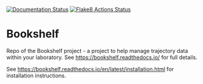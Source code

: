 [![Documentation Status](https://readthedocs.org/projects/bookshelf/badge/?version=latest)](https://bookshelf.readthedocs.io/en/latest/?badge=latest)
[![Flake8 Actions Status](https://github.com/bigginlab/Bookshelf/workflows/flake8/badge.svg)](https://github.com/bigginlab/Bookshelf/actions/flake8)

# Bookshelf
Repo of the Bookshelf project - a project to help manage trajectory data within your laboratory.  See https://bookshelf.readthedocs.io/ for full details.

See https://bookshelf.readthedocs.io/en/latest/installation.html for installation instructions.

